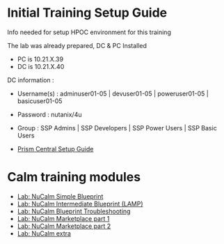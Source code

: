 # Initial Training Setup Guide

Info needed for setup HPOC environment for this training

The lab was already prepared, DC & PC Installed

- PC is 10.21.X.39
- DC is 10.21.X.40

DC information :

- Username(s) : adminuser01-05 | devuser01-05   | poweruser01-05  | basicuser01-05
- Password :    nutanix/4u 
- Group :       SSP Admins     | SSP Developers | SSP Power Users | SSP Basic Users

- [Prism Central Setup Guide](./prism_central/prism_central_setup.rst)

# Calm training modules

- [Lab: NuCalm Simple Blueprint](./lab1/calm_workshop_lab1.rst)
- [Lab: NuCalm Intermediate Blueprint (LAMP)](./lab2/calm_workshop_lab2.rst)
- [Lab: NuCalm Blueprint Troubleshooting](./lab3/calm_workshop_lab3_troubleshooting.rst)
- [Lab: NuCalm Marketplace part 1](./lab4/calm_workshop_lab4_marketplace.rst)
- [Lab: NuCalm Marketplace part 2](./lab8/calm_workshop_lab8_marketplace.rst)
- [Lab: NuCalm extra](./lab17/calm_workshop_extra.rst)
